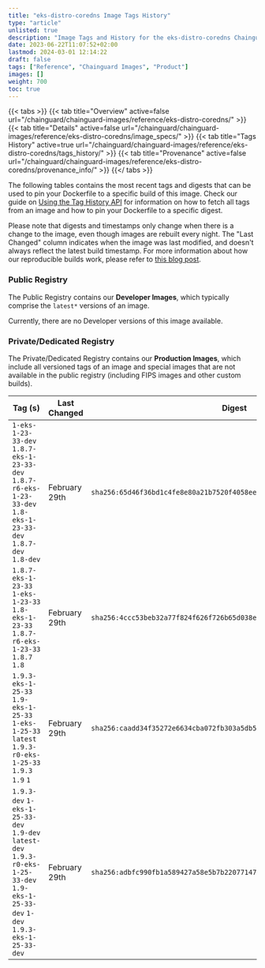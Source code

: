 ```yaml
---
title: "eks-distro-coredns Image Tags History"
type: "article"
unlisted: true
description: "Image Tags and History for the eks-distro-coredns Chainguard Image"
date: 2023-06-22T11:07:52+02:00
lastmod: 2024-03-01 12:14:22
draft: false
tags: ["Reference", "Chainguard Images", "Product"]
images: []
weight: 700
toc: true
---
```


{{< tabs >}}
{{< tab title="Overview" active=false url="/chainguard/chainguard-images/reference/eks-distro-coredns/" >}}
{{< tab title="Details" active=false url="/chainguard/chainguard-images/reference/eks-distro-coredns/image_specs/" >}}
{{< tab title="Tags History" active=true url="/chainguard/chainguard-images/reference/eks-distro-coredns/tags_history/" >}}
{{< tab title="Provenance" active=false url="/chainguard/chainguard-images/reference/eks-distro-coredns/provenance_info/" >}}
{{</ tabs >}}

The following tables contains the most recent tags and digests that can be used to pin your Dockerfile to a specific build of this image. Check our guide on [Using the Tag History API](/chainguard/chainguard-images/using-the-tag-history-api/) for information on how to fetch all tags from an image and how to pin your Dockerfile to a specific digest.

Please note that digests and timestamps only change when there is a change to the image, even though images are rebuilt every night. The "Last Changed" column indicates when the image was last modified, and doesn't always reflect the latest build timestamp. For more information about how our reproducible builds work, please refer to [this blog post](https://www.chainguard.dev/unchained/reproducing-chainguards-reproducible-image-builds).

### Public Registry
The Public Registry contains our **Developer Images**, which typically comprise the `latest*` versions of an image.

Currently, there are no Developer versions of this image available.

### Private/Dedicated Registry
The Private/Dedicated Registry contains our **Production Images**, which include all versioned tags of an image and special images that are not available in the public registry (including FIPS images and other custom builds).

| Tag (s)                                                                                                                                  | Last Changed  | Digest                                                                    |
|------------------------------------------------------------------------------------------------------------------------------------------|---------------|---------------------------------------------------------------------------|
|  `1-eks-1-23-33-dev` `1.8.7-eks-1-23-33-dev` `1.8.7-r6-eks-1-23-33-dev` `1.8-eks-1-23-33-dev` `1.8.7-dev` `1.8-dev`                      | February 29th | `sha256:65d46f36bd1c4fe8e80a21b7520f4058eee9c725beeb26e035bd48f6d9f70998` |
|  `1.8.7-eks-1-23-33` `1-eks-1-23-33` `1.8-eks-1-23-33` `1.8.7-r6-eks-1-23-33` `1.8.7` `1.8`                                              | February 29th | `sha256:4ccc53beb32a77f824f626f726b65d038e5f65aca839a6c8070cb5a803ac215a` |
|  `1.9.3-eks-1-25-33` `1.9-eks-1-25-33` `1-eks-1-25-33` `latest` `1.9.3-r0-eks-1-25-33` `1.9.3` `1.9` `1`                                 | February 29th | `sha256:caadd34f35272e6634cba072fb303a5db59aa9d0900ab6bdc9430623b8254d8a` |
|  `1.9.3-dev` `1-eks-1-25-33-dev` `1.9-dev` `latest-dev` `1.9.3-r0-eks-1-25-33-dev` `1.9-eks-1-25-33-dev` `1-dev` `1.9.3-eks-1-25-33-dev` | February 29th | `sha256:adbfc990fb1a589427a58e5b7b220771477446126eff24d521ff3d12d0f9aac8` |

